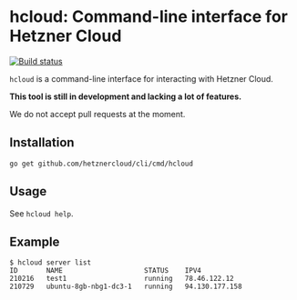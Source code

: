 # hcloud: Command-line interface for Hetzner Cloud

[![Build status](https://travis-ci.org/hetznercloud/cli.svg?branch=master)](https://travis-ci.org/hetznercloud/cli)

`hcloud` is a command-line interface for interacting with Hetzner Cloud.

**This tool is still in development and lacking a lot of features.**

We do not accept pull requests at the moment.

## Installation

    go get github.com/hetznercloud/cli/cmd/hcloud

## Usage

See `hcloud help`.

## Example

```
$ hcloud server list            
ID       NAME                    STATUS    IPV4
210216   test1                   running   78.46.122.12
210729   ubuntu-8gb-nbg1-dc3-1   running   94.130.177.158
```
